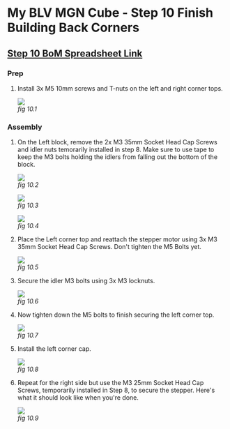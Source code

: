 # My BLV MGN Cube - Step 10 Finish Building Back Corners

## [Step 10 BoM Spreadsheet Link](https://docs.google.com/spreadsheets/d/e/2PACX-1vTVx7BvB3V7CozF2l4eWkNntWrHSjOawmrsi_bRSVxQLIGVlfZTYEGp8a6fHpENV6hV2cn9PrDLHHl0/pubhtml?gid=832402242&single=true)

### Prep
1. Install 3x M5 10mm screws and T-nuts on the left and right corner tops.

    ![](img/10-TopsWNuts.jpeg)\
    *fig 10.1*

### Assembly
1. On the Left block, remove the 2x M3 35mm Socket Head Cap Screws and idler nuts temorarily installed in step 8. Make sure to use tape to keep the M3 bolts holding the idlers from falling out the bottom of the block.

    ![](img/10-RemLIdlerNuts.jpeg)\
    *fig 10.2*

    ![](img/10-RemLStepperScrews.jpeg)\
    *fig 10.3*

    ![](img/10-RemNutSpacers.jpeg)\
    *fig 10.4*

2. Place the Left corner top and reattach the stepper motor using 3x M3 35mm Socket Head Cap Screws. Don't tighten the M5 Bolts yet.

    ![](img/10-LStepperScrews.jpeg)\
    *fig 10.5*

3. Secure the idler M3 bolts using 3x M3 locknuts.

    ![](img/10-LIdlerLockNuts.jpeg)\
    *fig 10.6*

4. Now tighten down the M5 bolts to finish securing the left corner top.

    ![](img/10-LTopM5.jpeg)\
    *fig 10.7*

5. Install the left corner cap.

    ![](img/10-LTopCap.jpeg)\
    *fig 10.8*

5. Repeat for the right side but use the M3 25mm Socket Head Cap Screws, temporarily installed in Step 8, to secure the stepper. Here's what it should look like when you're done.

    ![](img/10-FinalCorners.jpeg)\
    *fig 10.9*




